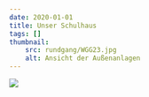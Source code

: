 ```yaml
---
date: 2020-01-01
title: Unser Schulhaus
tags: []
thumbnail: 
    src: rundgang/WGG23.jpg
    alt: Ansicht der Außenanlagen
---
```


<img src="/images/rundgang/WGG23.jpg">

